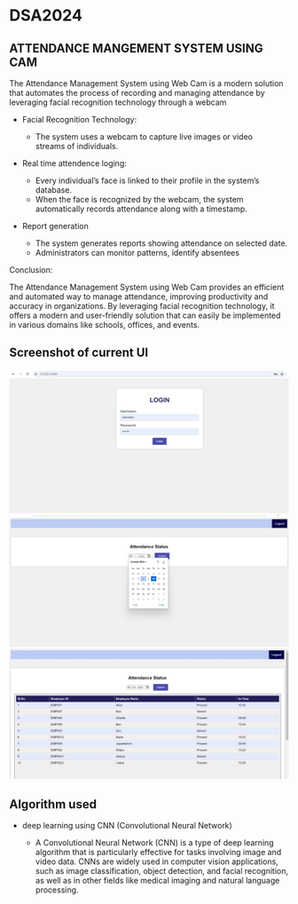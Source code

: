 # DSA2024
## ATTENDANCE MANGEMENT SYSTEM USING CAM
 The Attendance Management System using Web Cam is a modern solution that automates the process of recording and managing attendance by leveraging facial recognition technology through a webcam
 - Facial Recognition Technology:
    - The system uses a webcam to capture live images or video streams of individuals.
- Real time attendence loging:

    - Every individual’s face is linked to their profile in the system’s database.
    - When the face is recognized by the webcam, the system automatically records attendance along with a timestamp.
- Report generation
    - The system generates reports showing attendance on selected date.
    - Administrators can monitor patterns, identify absentees

Conclusion:

The Attendance Management System using Web Cam provides an efficient and automated way to manage attendance, improving productivity and accuracy in organizations. By leveraging facial recognition technology, it offers a modern and user-friendly solution that can easily be implemented in various domains like schools, offices, and events.


## Screenshot of current UI
![Login_page](./screenshots/login_page.jpg)
![choose_date](./screenshots/choose_date.jpg)
![attendance_table](./screenshots/attendance%20table.jpg)


## Algorithm used

- deep learning using CNN (Convolutional Neural Network)

    -  A Convolutional Neural Network (CNN) is a type of deep learning algorithm that is particularly effective for tasks involving image and video data. CNNs are widely used in computer vision applications, such as image classification, object detection, and facial recognition, as well as in other fields like medical imaging and natural language processing.




